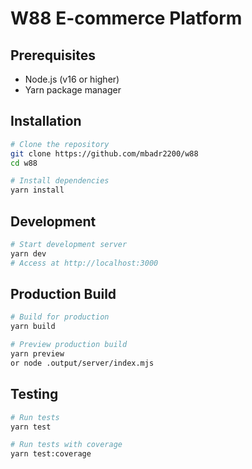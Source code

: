 # W88 E-commerce Platform

## Prerequisites
- Node.js (v16 or higher)
- Yarn package manager

## Installation
```bash
# Clone the repository
git clone https://github.com/mbadr2200/w88
cd w88

# Install dependencies
yarn install
```

## Development
```bash
# Start development server
yarn dev
# Access at http://localhost:3000
```

## Production Build
```bash
# Build for production
yarn build

# Preview production build
yarn preview
or node .output/server/index.mjs
```

## Testing
```bash
# Run tests
yarn test

# Run tests with coverage
yarn test:coverage
```
